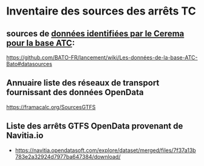 # Inventaire des sources des arrêts TC

## sources de [données identifiées par le Cerema pour la base ATC](https://github.com/BATO-FR/lancement/wiki/Les-données-de-la-base-ATC-Bato#donnes):
https://github.com/BATO-FR/lancement/wiki/Les-données-de-la-base-ATC-Bato#datasources

## Annuaire liste des réseaux de transport fournissant des données OpenData
https://framacalc.org/SourcesGTFS

## Liste des arrêts GTFS OpenData provenant de Navitia.io

* https://navitia.opendatasoft.com/explore/dataset/merged/files/7f37a13b783e2a32924d7977ba647384/download/
